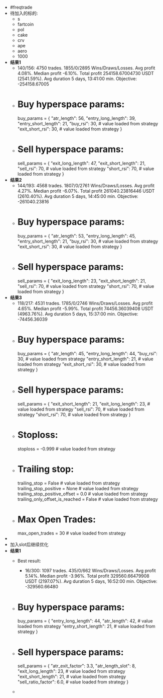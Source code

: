 - #freqtrade
- 待加入的标的:
	- s
	- fartcoin
	- pol
	- cake
	- crv
	- ape
	- aero
	- 1000
- **结果1**
	- 140/156:   4750 trades. 1855/0/2895 Wins/Draws/Losses. Avg profit   4.08%. Median profit  -6.10%. Total profit 254158.67004730 USDT (2541.59%). Avg duration 5 days, 13:41:00 min. Objective: -254158.67005
	- # Buy hyperspace params:
	    buy_params = {
	        "atr_length": 56,
	        "entry_long_length": 39,
	        "entry_short_length": 21,
	        "buy_rsi": 30,  # value loaded from strategy
	        "exit_short_rsi": 30,  # value loaded from strategy
	    }
	- # Sell hyperspace params:
	    sell_params = {
	        "exit_long_length": 47,
	        "exit_short_length": 21,
	        "sell_rsi": 70,  # value loaded from strategy
	        "short_rsi": 70,  # value loaded from strategy
	    }
- **结果2**
	- 144/193:   4568 trades. 1807/0/2761 Wins/Draws/Losses. Avg profit   4.27%. Median profit  -6.07%. Total profit 261040.23816446 USDT (2610.40%). Avg duration 5 days, 14:45:00 min. Objective: -261040.23816
	- # Buy hyperspace params:
	    buy_params = {
	        "atr_length": 53,
	        "entry_long_length": 45,
	        "entry_short_length": 21,
	        "buy_rsi": 30,  # value loaded from strategy
	        "exit_short_rsi": 30,  # value loaded from strategy
	    }
	- # Sell hyperspace params:
	    sell_params = {
	        "exit_long_length": 23,
	        "exit_short_length": 21,
	        "sell_rsi": 70,  # value loaded from strategy
	        "short_rsi": 70,  # value loaded from strategy
	    }
- **结果3**
	- 118/217:   4531 trades. 1785/0/2746 Wins/Draws/Losses. Avg profit   4.65%. Median profit  -5.99%. Total profit 74456.36039408 USDT (4963.76%). Avg duration 5 days, 15:37:00 min. Objective: -74456.36039
	- # Buy hyperspace params:
	    buy_params = {
	        "atr_length": 45,
	        "entry_long_length": 44,
	        "buy_rsi": 30,  # value loaded from strategy
	        "entry_short_length": 21,  # value loaded from strategy
	        "exit_short_rsi": 30,  # value loaded from strategy
	    }
	- # Sell hyperspace params:
	    sell_params = {
	        "exit_short_length": 21,
	        "exit_long_length": 23,  # value loaded from strategy
	        "sell_rsi": 70,  # value loaded from strategy
	        "short_rsi": 70,  # value loaded from strategy
	    }
	- # Stoploss:
	    stoploss = -0.999  # value loaded from strategy
	- # Trailing stop:
	    trailing_stop = False  # value loaded from strategy
	    trailing_stop_positive = None  # value loaded from strategy
	    trailing_stop_positive_offset = 0.0  # value loaded from strategy
	    trailing_only_offset_is_reached = False  # value loaded from strategy
	- # Max Open Trades:
	    max_open_trades = 30  # value loaded from strategy
-
- 加入slot后继续优化
- **结果1**
	- Best result:
	  
	  *   16/300:   1097 trades. 435/0/662 Wins/Draws/Losses. Avg profit   5.14%. Median profit  -3.96%. Total profit 329560.66479908 USDT (2197.07%). Avg duration 5 days, 16:52:00 min. Objective: -329560.66480
	- # Buy hyperspace params:
	    buy_params = {
	        "entry_long_length": 44,
	        "atr_length": 42,  # value loaded from strategy
	        "entry_short_length": 21,  # value loaded from strategy
	    }
	- # Sell hyperspace params:
	    sell_params = {
	        "atr_exit_factor": 3.3,
	        "atr_length_slot": 8,
	        "exit_long_length": 23,  # value loaded from strategy
	        "exit_short_length": 21,  # value loaded from strategy
	        "sell_ratio_factor": 6.0,  # value loaded from strategy
	    }
	-